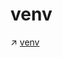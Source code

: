 # venv

↗ [venv](../../../../../Interpreted%20Languages/Python/The%20Python%20Standard%20Library/Python%20Language%20Related%20&%20Programming/Software%20Packaging%20&%20Distribution/venv.md)


